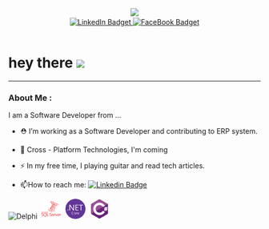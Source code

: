 <div id="header" align="center">
    <img src="https://media.giphy.com/media/Y4ak9Ki2GZCbJxAnJD/giphy.gif" width="200" />
</div>
<div id="badges" align="center">
  <a href="https://www.linkedin.com/in/dvabramov/">
    <img src="https://shields.io/badge/LinkedIn-blue?logo=linkedin&Color=white&style=for-the-badge" alt="LinkedIn Badget" />
  </a>
  <a href="https://www.facebook.com/denis.abramov.9/">
    <img src="https://shields.io/badge/FaceBook-white?logo=FaceBook&Color=blue&style=for-the-badge" alt="FaceBook Badget" />
  </a>
</div>
<div id="counter" align="center">
    <img src="https://komarev.com/ghpvc/?username=abrdv&style=flat-square&color=blue" alt="" />
</div>
<h1>
  hey there
  <img src="https://media.giphy.com/media/hvRJCLFzcasrR4ia7z/giphy.gif" width="30px"/>
</h1>

---
### About Me :
I am a Software Developer from ...
- :rescue_worker_helmet: I’m working as a Software Developer and contributing to ERP system.

- :seedling: Cross - Platform Technologies, I'm coming

- :zap: In my free time, I playing guitar and read tech articles.

- :mailbox:How to reach me: [![Linkedin Badge](https://img.shields.io/badge/-LinkedIn-blue?style=flat&logo=Linkedin&logoColor=white)](https://www.linkedin.com/in/dvabramov/)


<div>
  <img src="https://dtffvb2501i0o.cloudfront.net/images/logos/delphi-logo-1024.png" title="Delphi" alt="Delphi" width="40" height="40"/>&nbsp;
  <img src="https://github.com/devicons/devicon/blob/master/icons/microsoftsqlserver/microsoftsqlserver-plain-wordmark.svg" title="MSSQL"  alt="MSSQL" width="40" height="40"/>&nbsp;
  <img src="https://github.com/devicons/devicon/blob/master/icons/dotnetcore/dotnetcore-original.svg" title="DotNetCore" alt="DotNetCore" width="40" height="40"/>&nbsp;
  <img src="https://github.com/devicons/devicon/blob/master/icons/csharp/csharp-original.svg" title="Csharp" alt="Csharp" width="40" height="40"/>
</div>
